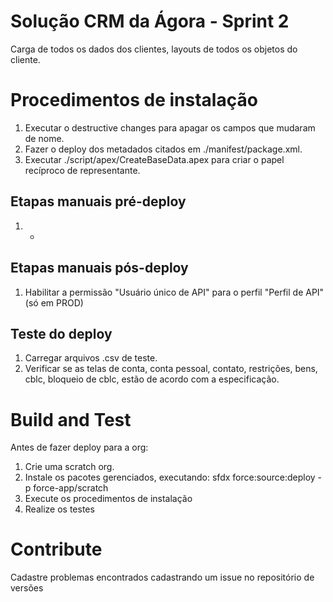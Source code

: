 # Solução CRM da Ágora - Sprint 2
Carga de todos os dados dos clientes, layouts de todos os objetos do cliente.

# Procedimentos de instalação
1. Executar o destructive changes para apagar os campos que mudaram de nome.
2. Fazer o deploy dos metadados citados em ./manifest/package.xml.
3. Executar ./script/apex/CreateBaseData.apex para criar o papel recíproco de representante.

## Etapas manuais pré-deploy
1. -

## Etapas manuais pós-deploy
1. Habilitar a permissão "Usuário único de API" para o perfil "Perfil de API" (só em PROD)

## Teste do deploy
1. Carregar arquivos .csv de teste.
2. Verificar se as telas de conta, conta pessoal, contato, restrições, bens, cblc, bloqueio de cblc, estão de acordo com a especificação.

# Build and Test
Antes de fazer deploy para a org:
1. Crie uma scratch org.
2. Instale os pacotes gerenciados, executando: sfdx force:source:deploy -p force-app/scratch
3. Execute os procedimentos de instalação
4. Realize os testes

# Contribute
Cadastre problemas encontrados cadastrando um issue no repositório de versões